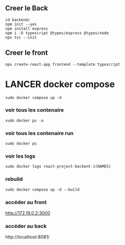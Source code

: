 ## Creer le Back

```shell
cd backend/
npm init --yes
npm install express
npm i -D typescript @types/express @types/node 
npx tsc --init
```
## Creer le front

```shell
npx create-react-app frontend --template typescript
```
# LANCER docker compose

```shell
sudo docker compose up -d
```
### voir tous les contenaire 

```shell
sudo docker ps -a
```
### voir tous les contenaire run

```shell
sudo docker ps
```
### voir les logs 

```shell
sudo docker logs react-project-backent-1(NAMES)
```
### rebuild

```shell
sudo docker compose up -d --build
```
### accéder au front 

http://172.19.0.2:3000

### accéder au back

http://localhost:8081/